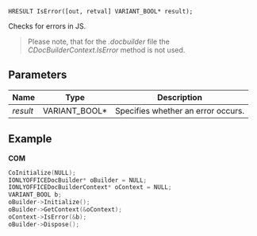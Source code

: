 `HRESULT IsError([out, retval] VARIANT_BOOL* result);`

Checks for errors in JS.

> Please note, that for the *.docbuilder* file the *CDocBuilderContext.IsError* method is not used.

## Parameters

| Name     | Type            | Description                        |
| -------- | --------------- | ---------------------------------- |
| *result* | VARIANT\_BOOL\* | Specifies whether an error occurs. |

## Example

**COM**

```cpp
CoInitialize(NULL);
IONLYOFFICEDocBuilder* oBuilder = NULL;
IONLYOFFICEDocBuilderContext* oContext = NULL;
VARIANT_BOOL b;
oBuilder->Initialize();
oBuilder->GetContext(&oContext);
oContext->IsError(&b);
oBuilder->Dispose();
```
